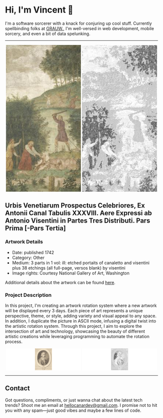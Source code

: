 <html>

# Hi, I'm Vincent 👋

I'm a software sorcerer with a knack for conjuring up cool stuff.
Currently spellbinding folks at [GRAUW.](https://grauw.fr), I'm well-versed in web development, mobile sorcery, and even
a bit of data spelunking.
___

<div align="center">
    <img width="49%" src="https://raw.githubusercontent.com/CanarDev/CanarDev/main/currentArtwork/artwork.jpg" alt="artwork"/>
    <img width="49%" src="https://raw.githubusercontent.com/CanarDev/CanarDev/main/currentArtwork/ascii_artwork.jpg" alt="artwork ASCII"/>
</div>

## Urbis Venetiarum Prospectus Celebriores, Ex Antonii Canal Tabulis XXXVIII. Aere Expressi ab Antonio Visentini in Partes Tres Distributi. Pars Prima [-Pars Tertia]

### Artwork Details

- Date: published 1742
- Category: Other
- Medium: 3 parts in 1 vol: ill: etched portaits of canaletto and visentini plus 38 etchings (all full-page, versos blank) by visentini
- Image rights: Courtesy National Gallery of Art, Washington

Additional details about the artwork can be found [here](https://www.artsy.net/artwork/antonio-visentini-author-urbis-venetiarum-prospectus-celebriores-ex-antonii-canal-tabulis-xxxviii-aere-expressi-ab-antonio-visentini-in-partes-tres-distributi-pars-prima-pars-tertia).

### Project Description

In this project, I'm creating an artwork rotation system where a new artwork will be displayed every 3 days. Each piece
of art represents a unique perspective, theme, or style, adding variety and visual appeal to any space. In addition, I
duplicate the picture in ASCII mode, infusing a digital twist into the artistic rotation system. Through this project, I
aim to explore the intersection of art and technology, showcasing the beauty of different artistic creations while
leveraging programming to automate the rotation process.

<div align="center">
    <img width="49%" src="https://raw.githubusercontent.com/CanarDev/CanarDev/main/previousArtworks/previous_artworks.gif" alt="previous artworks"/>
    <img width="49%" src="https://raw.githubusercontent.com/CanarDev/CanarDev/main/previousArtworks/previous_ascii_artworks.gif" alt="previous ASCII artworks"/>
</div>

___

## Contact

Got questions, compliments, or just wanna chat about the latest tech trends? Shoot me an email
at [hellocanardev@gmail.com](mailto:hellocanardev@gmail.com). I promise not to hit you with any spam—just good vibes and
maybe a few lines of code.

</html>
